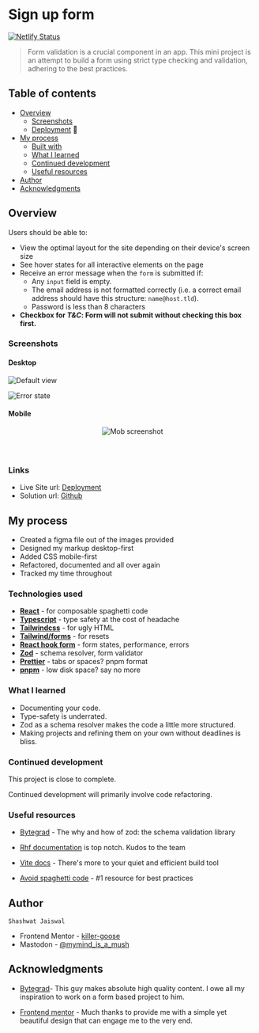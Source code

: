 # Sign up form

[![Netlify Status](https://api.netlify.com/api/v1/badges/4cc745ea-b285-40af-aa00-122d8844e963/deploy-status)](https://app.netlify.com/sites/gentle-froyo-74b6f1/deploys)

> Form validation is a crucial component in an app. This mini project is an attempt to build a form using strict type checking and validation, adhering to the best practices.

## Table of contents

- [Overview](#overview)
  - [Screenshots](#screenshots)
  - [Deployment](#links) 🚀
- [My process](#my-process)
  - [Built with](#technologies-used)
  - [What I learned](#what-i-learned)
  - [Continued development](#continued-development)
  - [Useful resources](#useful-resources)
- [Author](#author)
- [Acknowledgments](#acknowledgments)

## Overview

Users should be able to:

- View the optimal layout for the site depending on their device's screen size
- See hover states for all interactive elements on the page
- Receive an error message when the `form` is submitted if:
  - Any `input` field is empty.
  - The email address is not formatted correctly (i.e. a correct email address should have this structure: `name@host.tld`).
  - Password is less than 8 characters
- **Checkbox for _T&C_: Form will not submit without checking this box first.**

### Screenshots

#### Desktop

![Default view](./public/images/screenshot.png)

![Error state](./public/images/screenshot-error.png)

#### Mobile

<p align="center" style="margin-bottom: 60px !important;">
  <img src="./public/images/screenshot-mob.png" alt="Mob screenshot" align="center" />
</p>

### Links

- Live Site url: [Deployment](https://gentle-froyo-74b6f1.netlify.app/)
- Solution url: [Github](https://github.com/killer-goose/Signup-Component)

## My process

- Created a figma file out of the images provided
- Designed my markup desktop-first
- Added CSS mobile-first
- Refactored, documented and all over again
- Tracked my time throughout

### Technologies used

- **[React](https://react.dev/)** - for composable spaghetti code
- **[Typescript](https://www.typescriptlang.org/)** - type safety at the cost of headache
- **[Tailwindcss](https://tailwindcss.com/)** - for ugly HTML
- **[Tailwind/forms](https://github.com/tailwindlabs/tailwindcss-forms)** - for resets
- **[React hook form](https://react-hook-form.com/)** - form states, performance, errors
- **[Zod](https://zod.dev/)** - schema resolver, form validator
- **[Prettier](https://prettier.io/)** - tabs or spaces? pnpm format
- **[pnpm](https://pnpm.io/)** - low disk space? say no more

### What I learned

- Documenting your code.
- Type-safety is underrated.
- Zod as a schema resolver makes the code a little more structured.
- Making projects and refining them on your own without deadlines is bliss.

### Continued development

This project is close to complete.

Continued development will primarily involve code refactoring.

### Useful resources

- [Bytegrad](https://youtu.be/AeQ3f4zmSMs) - The why and how of zod: the schema validation library

- [Rhf documentation](https://react-hook-form.com/) is top notch. Kudos to the team

- [Vite docs](https://vitejs.dev/guide/build.html) - There's more to your quiet and efficient build tool

- [Avoid spaghetti code](https://youtu.be/dQw4w9WgXcQ) - #1 resource for best practices

## Author
```Shashwat Jaiswal```
- Frontend Mentor - [killer-goose](https://www.frontendmentor.io/profile/killer-goose)
- Mastodon - [@mymind_is_a_mush](https://mastodon.social/@mymind_is_a_mush)

## Acknowledgments

- [Bytegrad](https://www.youtube.com/@ByteGrad)- This guy makes absolute high quality content. I owe all my inspiration to work on a form based project to him.

- [Frontend mentor](https://www.frontendmentor.io/challenges/intro-component-with-signup-form-5cf91bd49edda32581d28fd1) - Much thanks to provide me with a simple yet beautiful design that can engage me to the very end.

